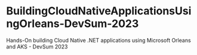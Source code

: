 # BuildingCloudNativeApplicationsUsingOrleans-DevSum-2023
Hands-On building Cloud Native .NET applications using Microsoft Orleans and AKS - DevSum 2023

